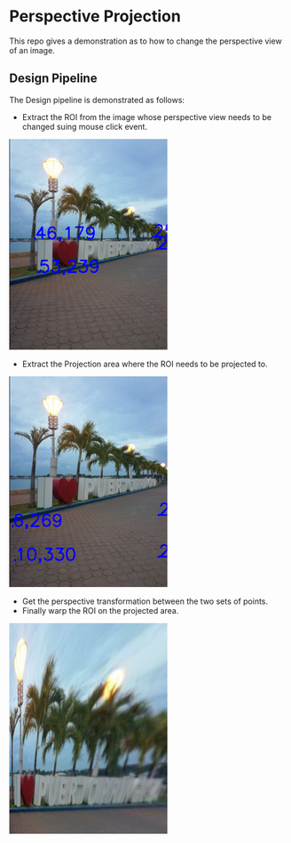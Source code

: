 # Perspective Projection

This repo gives a demonstration as to how to change the perspective view of an image.

## Design Pipeline
The Design pipeline is demonstrated as follows:
* Extract the ROI from the image whose perspective view needs to be changed suing mouse click event.

![ROI Image](ROI/ROI_Coordinate.png?raw=true)
* Extract the Projection area where the ROI needs to be projected to.

![Projection Area](Projection%20Coordinate/Projection_Coordinate1.png?raw=true) 
* Get the perspective transformation between the two sets of points.
* Finally warp the ROI on the projected area.

![Output Image](Output/Output1.png?raw=true)
